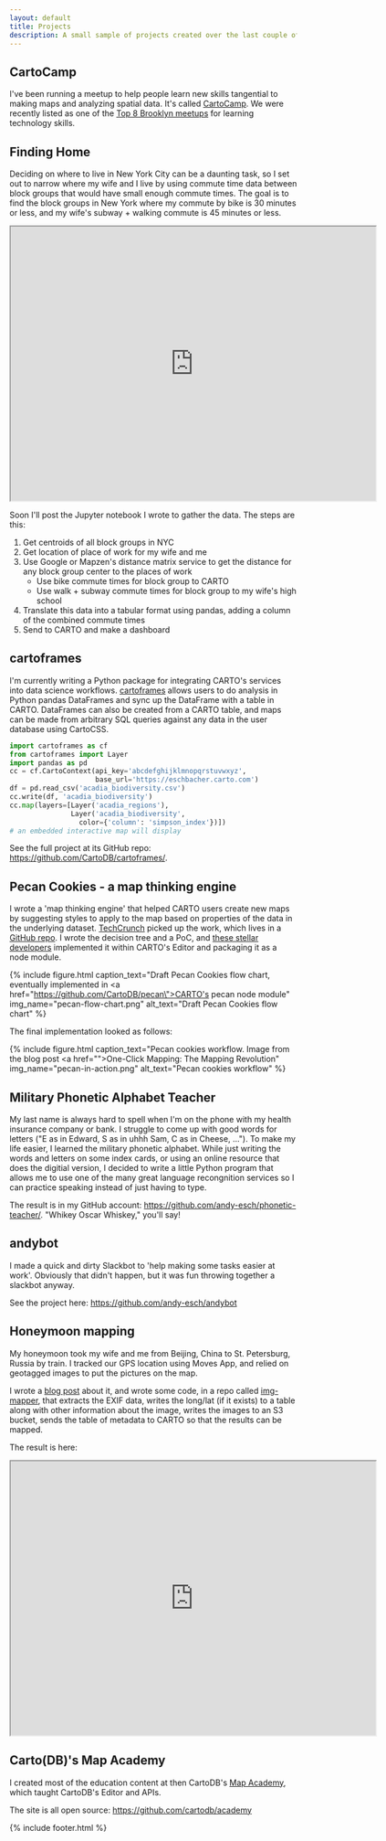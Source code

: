 ```yaml
---
layout: default
title: Projects
description: A small sample of projects created over the last couple of years.
---
```


## [](#cartocamp)CartoCamp

I've been running a meetup to help people learn new skills tangential to making maps and analyzing spatial data. It's called [CartoCamp](https://www.meetup.com/cartocamp/). We were recently listed as one of the [Top 8 Brooklyn meetups](https://technical.ly/brooklyn/2017/07/11/best-technical-meetups/) for learning technology skills.

## [](#finding-home)Finding Home

Deciding on where to live in New York City can be a daunting task, so I set out to narrow where my wife and I live by using commute time data between block groups that would have small enough commute times. The goal is to find the block groups in New York where my commute by bike is 30 minutes or less, and my wife's subway + walking commute is 45 minutes or less.

<iframe src="https://eschbacher.carto.com/builder/a7b0fd72-c098-11e6-8a5b-0ef7f98ade21/embed?state=%7B%22map%22%3A%7B%22ne%22%3A%5B40.51448723187888%2C-74.27026988365806%5D%2C%22sw%22%3A%5B40.9533123762605%2C-73.54759937740877%5D%2C%22center%22%3A%5B40.73426159768987%2C-73.90893463053341%5D%2C%22zoom%22%3A10.743441384152003%7D%2C%22widgets%22%3A%7B%223ffe1a69-d539-4a73-8aeb-4b1a9be38692%22%3A%7B%22normalized%22%3Atrue%7D%2C%22113eca2f-dcf0-4b6f-b979-e37bab4061e4%22%3A%7B%22normalized%22%3Atrue%7D%2C%22b40397b1-0823-467f-bbf3-f4d84ae8614b%22%3A%7B%22normalized%22%3Atrue%7D%7D%7D" width="640" height="480"></iframe>


Soon I'll post the Jupyter notebook I wrote to gather the data. The steps are this:

1. Get centroids of all block groups in NYC
2. Get location of place of work for my wife and me
3. Use Google or Mapzen's distance matrix service to get the distance for any block group center to the places of work
    - Use bike commute times for block group to CARTO
    - Use walk + subway commute times for block group to my wife's high school
4. Translate this data into a tabular format using pandas, adding a column of the combined commute times
5. Send to CARTO and make a dashboard

## [](#cartoframes)cartoframes

I'm currently writing a Python package for integrating CARTO's services into data science workflows. [cartoframes](https://github.com/CartoDB/cartoframes/) allows users to do analysis in Python pandas DataFrames and sync up the DataFrame with a table in CARTO. DataFrames can also be created from a CARTO table, and maps can be made from arbitrary SQL queries against any data in the user database using CartoCSS.


```python
import cartoframes as cf
from cartoframes import Layer
import pandas as pd
cc = cf.CartoContext(api_key='abcdefghijklmnopqrstuvwxyz',
                     base_url='https://eschbacher.carto.com')
df = pd.read_csv('acadia_biodiversity.csv')
cc.write(df, 'acadia_biodiversity')
cc.map(layers=[Layer('acadia_regions'),
               Layer('acadia_biodiversity',
	             color={'column': 'simpson_index'})])
# an embedded interactive map will display
```

See the full project at its GitHub repo: <https://github.com/CartoDB/cartoframes/>.


## Pecan Cookies - a map thinking engine 

I wrote a 'map thinking engine' that helped CARTO users create new maps by suggesting styles to apply to the map based on properties of the data in the underlying dataset. [TechCrunch](https://techcrunch.com/2015/07/21/cartodb-lets-anyone-visualize-their-data-with-one-click-mapping/) picked up the work, which lives in a [GitHub repo](https://github.com/CartoDB/pecan). I wrote the decision tree and a PoC, and [these stellar developers](https://github.com/CartoDB/pecan/blob/5bdb38443fca6a9e34a3f3a87e778143ef514609/package.json#L24-L29) implemented it within CARTO's Editor and packaging it as a node module.

{% include figure.html caption_text="Draft Pecan Cookies flow chart, eventually implemented in <a href=\"https://github.com/CartoDB/pecan\">CARTO's pecan node module</a>"
                       img_name="pecan-flow-chart.png"
		       alt_text="Draft Pecan Cookies flow chart" %}

The final implementation looked as follows:

{% include figure.html caption_text="Pecan cookies workflow. Image from the blog post <a href=\"\">One-Click Mapping: The Mapping Revolution</a>"
                       img_name="pecan-in-action.png"
		       alt_text="Pecan cookies workflow" %}

## [](#phonetic-teacher)Military Phonetic Alphabet Teacher

My last name is always hard to spell when I'm on the phone with my health insurance company or bank. I struggle to come up with good words for letters ("E as in Edward, S as in uhhh Sam, C as in Cheese, ..."). To make my life easier, I learned the military phonetic alphabet. While just writing the words and letters on some index cards, or using an online resource that does the digitial version, I decided to write a little Python program that allows me to use one of the many great language recongnition services so I can practice speaking instead of just having to type.

The result is in my GitHub account: <https://github.com/andy-esch/phonetic-teacher/>. "Whikey Oscar Whiskey," you'll say!


## [](#andybot)andybot

I made a quick and dirty Slackbot to 'help making some tasks easier at work'. Obviously that didn't happen, but it was fun throwing together a slackbot anyway.

See the project here: <https://github.com/andy-esch/andybot>

## [](#honeymoon-mapping)Honeymoon mapping

My honeymoon took my wife and me from Beijing, China to St. Petersburg, Russia by train. I tracked our GPS location using Moves App, and relied on geotagged images to put the pictures on the map.

I wrote a [blog post](https://carto.com/blog/summer-mapping-project) about it, and wrote some code, in a repo called [img-mapper](https://github.com/andy-esch/img-mapping), that extracts the EXIF data, writes the long/lat (if it exists) to a table along with other information about the image, writes the images to an S3 bucket, sends the table of metadata to CARTO so that the results can be mapped.

 The result is here:

<iframe src="https://team.carto.com/u/eschbacher/viz/3583a1d6-191f-11e5-9190-0e5e07bb5d8a/embed_map" width="640" height="480"></iframe>

## [](#map-academy)Carto(DB)'s Map Academy

I created most of the education content at then CartoDB's [Map Academy](https://carto.com/academy/), which taught CartoDB's Editor and APIs.

The site is all open source: <https://github.com/cartodb/academy>

{% include footer.html %}
